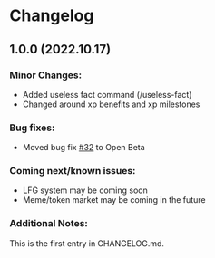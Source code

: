 # Changelog

## 1.0.0 (2022.10.17)

### Minor Changes:

- Added useless fact command (/useless-fact)
- Changed around xp benefits and xp milestones

### Bug fixes:

- Moved bug fix [#32](https://github.com/Filajabob/daddybot/issues/32) to Open Beta

### Coming next/known issues:

- LFG system may be coming soon
- Meme/token market may be coming in the future

### Additional Notes:
This is the first entry in CHANGELOG.md.
